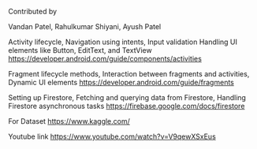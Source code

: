 Contributed by 

Vandan Patel, Rahulkumar Shiyani, Ayush Patel

Activity lifecycle, Navigation using intents, Input validation
Handling UI elements like Button, EditText, and TextView
https://developer.android.com/guide/components/activities

Fragment lifecycle methods, Interaction between fragments and activities, Dynamic UI elements
https://developer.android.com/guide/fragments

Setting up Firestore, Fetching and querying data from Firestore,
Handling Firestore asynchronous tasks
https://firebase.google.com/docs/firestore

For Dataset
https://www.kaggle.com/ 

Youtube link
https://www.youtube.com/watch?v=V9qewXSxEus
